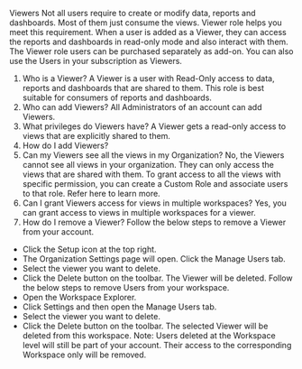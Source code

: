 Viewers
Not all users require to create or modify data, reports and dashboards. Most of them just consume the views. Viewer role helps you meet this requirement. When a user is added as a Viewer, they can access the reports and dashboards in read-only mode and also interact with them.
The Viewer role users can be purchased separately as add-on. You can also use the Users in your subscription as Viewers.
1. Who is a Viewer?
A Viewer is a user with Read-Only access to data, reports and dashboards that are shared to them. This role is best suitable for consumers of reports and dashboards.
2. Who can add Viewers?
All Administrators of an account can add Viewers.
3. What privileges do Viewers have?
A Viewer gets a read-only access to views that are explicitly shared to them.
4. How do I add Viewers?
5. Can my Viewers see all the views in my Organization?
No, the Viewers cannot see all views in your organization. They can only access the views that are shared with them.
To grant access to all the views with specific permission, you can create a Custom Role and associate users to that role. Refer here to learn more.
6. Can I grant Viewers access for views in multiple workspaces?
Yes, you can grant access to views in multiple workspaces for a viewer.
7. How do I remove a Viewer?
Follow the below steps to remove a Viewer from your account.
- Click the Setup icon at the top right.
- The Organization Settings page will open. Click the Manage Users tab.
- Select the viewer you want to delete.
- Click the Delete button on the toolbar. The Viewer will be deleted.
Follow the below steps to remove Users from your workspace.
- Open the Workspace Explorer.
- Click Settings and then open the Manage Users tab.
- Select the viewer you want to delete.
- Click the Delete button on the toolbar. The selected Viewer will be deleted from this workspace.
Note: Users deleted at the Workspace level will still be part of your account. Their access to the corresponding Workspace only will be removed.